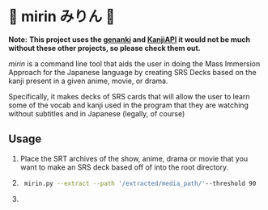 #  :sake: mirin みりん :mount_fuji:
__Note:__ __This project uses the [genanki](https://github.com/kerrickstaley/genanki) and [KanjiAPI](https://github.com/onlyskin/kanjiapi.dev) it would not be much without these other projects, so please check them out.__

_mirin_ is a command line tool that aids the user in doing the Mass Immersion Approach for the Japanese language by creating SRS Decks based on the kanji present in a given anime, movie, or drama. 

Specifically, it makes decks of SRS cards that will allow the user to learn some of the vocab and kanji used in the program that they are watching without subtitles and in Japanese (legally, of course)


## Usage
 
1. Place the SRT archives of the show, anime, drama or movie that you want to make an SRS deck based off of into the root directory. 
2. ```bash
    mirin.py --extract --path '/extracted/media_path/'--threshold 90
    ```
3. 
